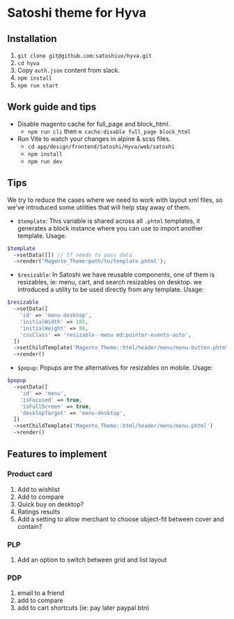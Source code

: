 # Satoshi theme for Hyva

## Installation

1. `git clone git@github.com:satoshiux/hyva.git`
2. `cd hyva`
3. Copy `auth.json` content from slack.
4. `npm install`
5. `npm run start`

## Work guide and tips

- Disable magento cache for full_page and block_html.
  - `npm run cli` then `m cache:disable full_page block_html`
- Run Vite to watch your changes in alpine & scss files.
  - `cd app/design/frontend/Satoshi/Hyva/web/satoshi`
  - `npm install`
  - `npm run dev`

## Tips

We try to reduce the cases where we need to work with layout xml files, so we've introduced some utilities that will help stay away of them.

- `$template`: This variable is shared across all `.phtml` templates, it generates a block instance where you can use to import another template.
  Usage:

```php
$template
  ->setData([]) // If needs to pass data
  ->render('Magento_Theme:path/to/template.phtml');
```

- `$resizable`: In Satoshi we have reusable components, one of them is resizables, ie: menu, cart, and search resizables on desktop. we introduced a utility to be used directly from any template.
  Usage:

```php
$resizable
  ->setData([
    'id' => 'menu-desktop',
    'initialWidth' => 105,
    'initialHeight' => 56,
    'cssClass' => 'resizable--menu md:pointer-events-auto',
  ])
  ->setChildTemplate('Magento_Theme::html/header/menu/menu-button.phtml')
  ->render()
```

- `$popup`: Popups are the alternatives for resizables on mobile.
  Usage:

```php
$popup
  ->setData([
    'id' => 'menu',
    'isFocused' => true,
    'isFullScreen' => true,
    'desktopTarget' => 'menu-desktop',
  ])
  ->setChildTemplate('Magento_Theme::html/header/menu/menu.phtml')
  ->render()
```

## Features to implement

### Product card

1. Add to wishlist
2. Add to compare
3. Quick buy on desktop?
4. Ratings results
5. Add a setting to allow merchant to choose object-fit between cover and contain?

### PLP

1. Add an option to switch between grid and list layout

### PDP

1. email to a friend
2. add to compare
3. add to cart shortcuts (ie: pay later paypal btn)
